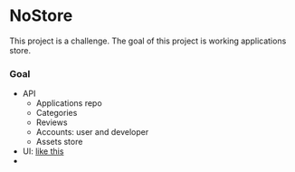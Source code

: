 # NoStore
This project is a сhallenge. The goal of this project is
working applications store.

### Goal
- API
  - Applications repo
  - Categories
  - Reviews
  - Accounts: user and developer
  - Assets store
- UI: [like this](https://www.behance.net/gallery/183153039/App-Store-UI)
- 
